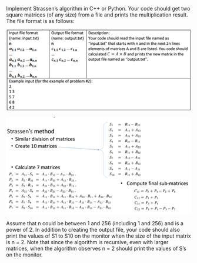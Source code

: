 Implement Strassen’s algorithm in C++ or Python. Your code should get two square matrices (of any size) from a file and prints the multiplication result. The file format is as follows:

![](/sample-input.png)

![](/strassen-steps.png)

Assume that n could be between 1 and 256 (including 1 and 256) and is a power of 2. In addition to creating the output file, your code should also print the values of S1 to S10 on the monitor when the size of the input matrix is n = 2. Note that since the algorithm is recursive, even with larger matrices, when the algorithm observes n = 2 should print the values of S’s on the monitor.